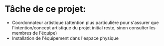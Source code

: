 # Tâche de ce projet: #
* Coordonnateur artistique (attention plus particulière pour s'assurer que l'intention/concept artistique du projet initial reste, sinon consulter les membres de l'équipe)
* Installation de l'équipement dans l'espace physique 
